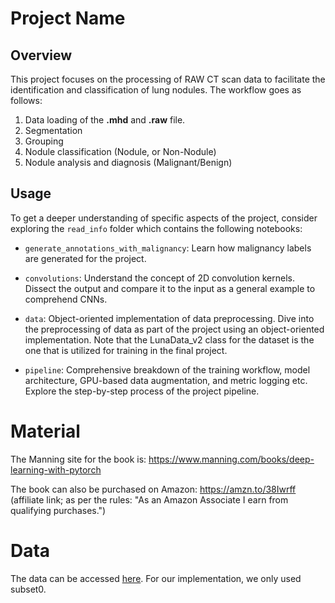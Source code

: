 # Project Name

## Overview

This project focuses on the processing of RAW CT scan data to facilitate the identification and classification of lung nodules. The workflow goes as follows:
1. Data loading of the <strong>.mhd</strong> and <strong>.raw</strong> file. 
2. Segmentation 
3. Grouping 
4. Nodule classification (Nodule, or Non-Nodule)
5. Nodule analysis and diagnosis (Malignant/Benign)

## Usage

To get a deeper understanding of specific aspects of the project, consider exploring the `read_info` folder which contains the following notebooks:

  - `generate_annotations_with_malignancy`: Learn how malignancy labels are generated for the project.
  
- `convolutions`: Understand the concept of 2D convolution kernels.
 Dissect the output and compare it to the input as a general example to comprehend CNNs.

- `data`: Object-oriented implementation of data preprocessing.
Dive into the preprocessing of data as part of the project using an object-oriented implementation. Note that the LunaData_v2 class for the dataset is the one that is utilized for training in the final project.

- `pipeline`: Comprehensive breakdown of the training workflow, model architecture, GPU-based data augmentation, and metric logging etc. Explore the step-by-step process of the project pipeline.



# Material 

The Manning site for the book is: https://www.manning.com/books/deep-learning-with-pytorch

The book can also be purchased on Amazon: https://amzn.to/38Iwrff (affiliate link; as per the rules: "As an Amazon Associate I earn from qualifying purchases.")


# Data 
The data can be accessed [here](https://luna16.grand-challenge.org/Data/). For our implementation, we only used subset0.